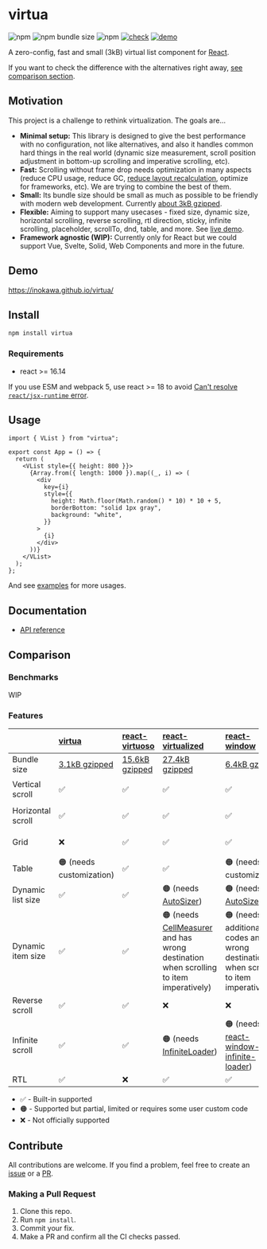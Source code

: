# virtua

![npm](https://img.shields.io/npm/v/virtua) ![npm bundle size](https://img.shields.io/bundlephobia/minzip/virtua) ![npm](https://img.shields.io/npm/dw/virtua) [![check](https://github.com/inokawa/virtua/actions/workflows/check.yml/badge.svg)](https://github.com/inokawa/virtua/actions/workflows/check.yml) [![demo](https://github.com/inokawa/virtua/actions/workflows/demo.yml/badge.svg)](https://github.com/inokawa/virtua/actions/workflows/demo.yml)

A zero-config, fast and small (3kB) virtual list component for [React](https://github.com/facebook/react).

If you want to check the difference with the alternatives right away, [see comparison section](#comparison).

## Motivation

This project is a challenge to rethink virtualization. The goals are...

- **Minimal setup:** This library is designed to give the best performance with no configuration, not like alternatives, and also it handles common hard things in the real world (dynamic size measurement, scroll position adjustment in bottom-up scrolling and imperative scrolling, etc).
- **Fast:** Scrolling without frame drop needs optimization in many aspects (reduce CPU usage, reduce GC, [reduce layout recalculation](https://gist.github.com/paulirish/5d52fb081b3570c81e3a), optimize for frameworks, etc). We are trying to combine the best of them.
- **Small:** Its bundle size should be small as much as possible to be friendly with modern web development. Currently [about 3kB gzipped](https://bundlephobia.com/package/virtua).
- **Flexible:** Aiming to support many usecases - fixed size, dynamic size, horizontal scrolling, reverse scrolling, rtl direction, sticky, infinite scrolling, placeholder, scrollTo, dnd, table, and more. See [live demo](#demo).
- **Framework agnostic (WIP):** Currently only for React but we could support Vue, Svelte, Solid, Web Components and more in the future.

## Demo

https://inokawa.github.io/virtua/

## Install

```sh
npm install virtua
```

### Requirements

- react >= 16.14

If you use ESM and webpack 5, use react >= 18 to avoid [Can't resolve `react/jsx-runtime` error](https://github.com/facebook/react/issues/20235).

## Usage

```tsx
import { VList } from "virtua";

export const App = () => {
  return (
    <VList style={{ height: 800 }}>
      {Array.from({ length: 1000 }).map((_, i) => (
        <div
          key={i}
          style={{
            height: Math.floor(Math.random() * 10) * 10 + 5,
            borderBottom: "solid 1px gray",
            background: "white",
          }}
        >
          {i}
        </div>
      ))}
    </VList>
  );
};
```

And see [examples](./stories) for more usages.

## Documentation

- [API reference](./docs/API.md)

## Comparison

### Benchmarks

WIP

### Features

|                   | [virtua](https://github.com/inokawa/virtua)              | [react-virtuoso](https://github.com/petyosi/react-virtuoso)       | [react-virtualized](https://github.com/bvaughn/react-virtualized)                                                                                                      | [react-window](https://github.com/bvaughn/react-window)                                            | [react-virtual](https://github.com/TanStack/virtual)            | [react-cool-virtual](https://github.com/wellyshen/react-cool-virtual) |
| :---------------- | :------------------------------------------------------- | :---------------------------------------------------------------- | :--------------------------------------------------------------------------------------------------------------------------------------------------------------------- | :------------------------------------------------------------------------------------------------- | :-------------------------------------------------------------- | :-------------------------------------------------------------------- |
| Bundle size       | [3.1kB gzipped](https://bundlephobia.com/package/virtua) | [15.6kB gzipped](https://bundlephobia.com/package/react-virtuoso) | [27.4kB gzipped](https://bundlephobia.com/package/react-virtualized)                                                                                                   | [6.4kB gzipped](https://bundlephobia.com/package/react-window)                                     | [2.3kB gzipped](https://bundlephobia.com/package/react-virtual) | [3.1kB gzipped](https://bundlephobia.com/package/react-cool-virtual)  |
| Vertical scroll   | ✅                                                       | ✅                                                                | ✅                                                                                                                                                                     | ✅                                                                                                 | 🟠 (needs customization)                                        | 🟠 (needs customization)                                              |
| Horizontal scroll | ✅                                                       | ✅                                                                | ✅                                                                                                                                                                     | ✅                                                                                                 | 🟠 (needs customization)                                        | 🟠 (needs customization)                                              |
| Grid              | ❌                                                       | ✅                                                                | ✅                                                                                                                                                                     | ✅                                                                                                 | 🟠 (needs customization)                                        | 🟠 (needs customization)                                              |
| Table             | 🟠 (needs customization)                                 | ✅                                                                | ✅                                                                                                                                                                     | 🟠 (needs customization)                                                                           | 🟠 (needs customization)                                        | 🟠 (needs customization)                                              |
| Dynamic list size | ✅                                                       | ✅                                                                | 🟠 (needs [AutoSizer](https://github.com/bvaughn/react-virtualized/blob/master/docs/AutoSizer.md))                                                                     | 🟠 (needs [AutoSizer](https://github.com/bvaughn/react-virtualized/blob/master/docs/AutoSizer.md)) | ✅                                                              | ✅                                                                    |
| Dynamic item size | ✅                                                       | ✅                                                                | 🟠 (needs [CellMeasurer](https://github.com/bvaughn/react-virtualized/blob/master/docs/CellMeasurer.md) and has wrong destination when scrolling to item imperatively) | 🟠 (needs additional codes and has wrong destination when scrolling to item imperatively)          | 🟠 (has wrong destination when scrolling to item imperatively)  | 🟠 (has wrong destination when scrolling to item imperatively)        |
| Reverse scroll    | ✅                                                       | ✅                                                                | ❌                                                                                                                                                                     | ❌                                                                                                 | ❌                                                              | ❌                                                                    |
| Infinite scroll   | ✅                                                       | ✅                                                                | 🟠 (needs [InfiniteLoader](https://github.com/bvaughn/react-virtualized/blob/master/docs/InfiniteLoader.md))                                                           | 🟠 (needs [react-window-infinite-loader](https://github.com/bvaughn/react-window-infinite-loader)) | ✅                                                              | ✅                                                                    |
| RTL               | ✅                                                       | ❌                                                                | ✅                                                                                                                                                                     | ✅                                                                                                 | ❌                                                              | ❌                                                                    |

- ✅ - Built-in supported
- 🟠 - Supported but partial, limited or requires some user custom code
- ❌ - Not officially supported

## Contribute

All contributions are welcome.
If you find a problem, feel free to create an [issue](https://github.com/inokawa/virtua/issues) or a [PR](https://github.com/inokawa/virtua/pulls).

### Making a Pull Request

1. Clone this repo.
2. Run `npm install`.
3. Commit your fix.
4. Make a PR and confirm all the CI checks passed.
